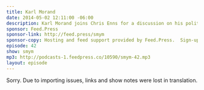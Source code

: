 ```yaml
---
title: Karl Morand
date: 2014-05-02 12:11:00 -06:00
description: Karl Morand joins Chris Enns for a discussion on his political podcast, Middle East Week, and the interesting gear he uses to produce the show. Listen to hear many firsts on Show Me Your Mic including a new mic never mentioned before as well as new podcasts that you might want to add to your player of choice.
sponsor: Feed.Press
sponsor-link: http://feed.press/smym
sponsor-copy: Hosting and feed support provided by Feed.Press.  Sign-up today and try FeedPress on a 14 day trial (no contracts or commitments). Use promo code "smym" during checkout to get 10% off your first year.
episode: 42
show: smym
mp3: http://podcasts-1.feedpress.co/10590/smym-42.mp3
layout: episode
---
```


Sorry. Due to importing issues, links and show notes were lost in translation.
